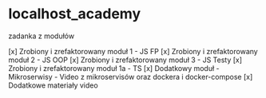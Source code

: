 # localhost_academy
zadanka z modułów

[x] Zrobiony i zrefaktorowany moduł 1 - JS FP
[x] Zrobiony i zrefaktorowany moduł 2 - JS OOP
[x] Zrobiony i zrefaktorowany moduł 3 - JS Testy
[x] Zrobiony i zrefaktorowany moduł 1a - TS
[x] Dodatkowy moduł - Mikroserwisy - Video z mikroservisów oraz dockera i docker-compose
[x] Dodatkowe materiały video